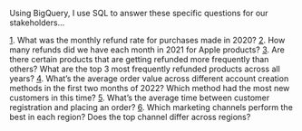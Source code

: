 Using BigQuery, I use SQL to answer these specific questions for our stakeholders...

[1](q1_sale_trends_macbook.sql/). What was the monthly refund rate for purchases made in 2020?
[2](q2_refunds_rate_apple/). How many refunds did we have each month in 2021 for Apple products?
[3](q3_refunds_freq.sql/). Are there certain products that are getting refunded more frequently than others? What are the top 3 most frequently refunded products across all years?
[4](q4_acc_creation_customers/). What’s the average order value across different account creation methods in the first two months of 2022? Which method had the most new customers in this time?
[5](q5.order_placement_duration/). What’s the average time between customer registration and placing an order?
[6](q6.market_channel_best/). Which marketing channels perform the best in each region? Does the top channel differ across regions?

